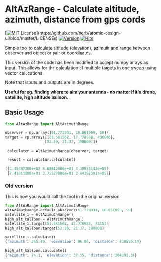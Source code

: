 # AltAzRange - Calculate altitude, azimuth, distance from gps cords
[![MIT License](https://img.shields.io/apm/l/atomic-design-ui.svg?)](https://github.com/tterb/atomic-design-ui/blob/master/LICENSEs)
[![Version](https://badge.fury.io/gh/tterb%2FHyde.svg)](https://badge.fury.io/gh/tterb%2FHyde)
[![Hits](https://hits.seeyoufarm.com/api/count/incr/badge.svg?url=https%3A%2F%2Fgithub.com%2Fsq3tle%2Faltazrange&count_bg=%2379C83D&title_bg=%23555555&icon=&icon_color=%23E7E7E7&title=hits&edge_flat=false)](https://hits.seeyoufarm.com)

Simple tool to calculate altitude (elevation), azimuth and range between observer and object or pair of coordinates.

This version of the code has been modified to accept numpy arrays as input. 
This allows for the calculation of multiple targets in one sweep using vector calucations.
    
Note that inputs and outputs are in degrees.
 
**Useful for eg. finding where to aim your antenna - no matter if it's drone, satellite, high altitude balloon.**

## Basic Usage

```python
from AltAzRange import AltAzimuthRange

observer = np.array([51.773931, 18.061959, 50])
target = np.array([[51.681562, 17.778988, 430000],
                  [52.30, 21.37, 190000]])
    
 calculator = AltAzimuthRange(observer, target)

 result = calculator.calculate()

[[2.45487200e+02 8.68612000e+01 4.30555143e+05]
 [7.41011000e+01 3.75527000e+01 3.04391381e+05]]
```
###  Old version
This is how you would call the tool in the original version
```python
from AltAzRange import AltAzimuthRange
AltAzimuthRange.default_observer(51.773931, 18.061959, 50)
satellite_1 = AltAzimuthRange()
high_alt_balloon = AltAzimuthRange()
satellite_1.target(51.681562, 17.778988, 43152)
high_alt_balloon.target(52.30, 21.37, 190000)

satellite_1.calculate()
{'azimuth': 245.49, 'elevation': 86.86, 'distance': 430555.14}

high_alt_balloon.calculate()
{'azimuth': 74.1, 'elevation': 37.55, 'distance': 304391.38}

```

